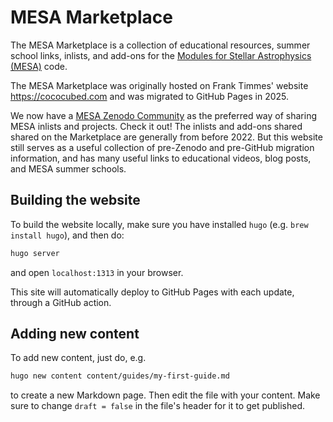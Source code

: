 # MESA Marketplace

The MESA Marketplace is a collection of
educational resources, summer school links, inlists, and add-ons for the
[Modules for Stellar Astrophysics (MESA)](https://mesastar.org) code.

The MESA Marketplace was originally hosted on Frank Timmes' website https://cococubed.com
and was migrated to GitHub Pages in 2025.

We now have a
[MESA Zenodo Community](https://zenodo.org/communities/mesa/)
as the preferred way of sharing MESA inlists and projects.
Check it out! The inlists and add-ons shared shared on the Marketplace are generally from before 2022.
But this website still serves as a useful collection of
pre-Zenodo and pre-GitHub migration information, and has many useful links to
educational videos, blog posts, and MESA summer schools.

## Building the website

To build the website locally, make sure you have installed `hugo` (e.g. `brew install hugo`),
and then do:

```bash
hugo server
```

and open `localhost:1313` in your browser.

This site will automatically deploy to GitHub Pages
with each update, through a GitHub action.

## Adding new content

To add new content, just do, e.g.

```bash
hugo new content content/guides/my-first-guide.md
```

to create a new Markdown page. Then edit the file with your content. Make sure to change `draft = false` in the file's header for it to get published.
